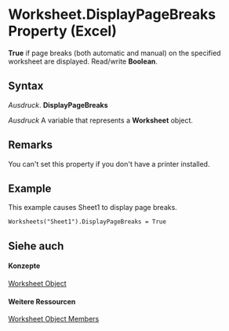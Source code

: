 
# Worksheet.DisplayPageBreaks Property (Excel)

 **True** if page breaks (both automatic and manual) on the specified worksheet are displayed. Read/write **Boolean**.


## Syntax

 _Ausdruck_. **DisplayPageBreaks**

 _Ausdruck_ A variable that represents a **Worksheet** object.


## Remarks

You can't set this property if you don't have a printer installed.


## Example

This example causes Sheet1 to display page breaks.


```
Worksheets("Sheet1").DisplayPageBreaks = True
```


## Siehe auch


#### Konzepte


[Worksheet Object](182b705e-854a-81cc-a4b0-59b942de55ae.md)
#### Weitere Ressourcen


[Worksheet Object Members](http://msdn.microsoft.com/library/f8c1afea-1a1c-f5e4-37e3-52c434c8c157%28Office.15%29.aspx)